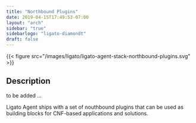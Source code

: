 ```yaml
---
title: "Northbound Plugins"
date: 2019-04-15T17:49:53-07:00
layout: "arch"
sidebar: "true"
sidebarlogo: "ligato-diamondt"
draft: false
---
```




{{< figure src="/images/ligato/ligato-agent-stack-northbound-plugins.svg" >}}

## Description

to be added ...

Ligato Agent ships with a set of nouthbound plugins that can be used as building blocks for CNF-based applications and solutions.